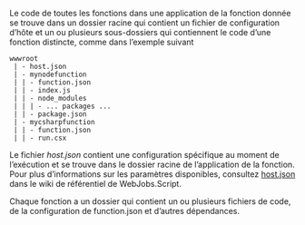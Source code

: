 
Le code de toutes les fonctions dans une application de la fonction donnée se trouve dans un dossier racine qui contient un fichier de configuration d’hôte et un ou plusieurs sous-dossiers qui contiennent le code d’une fonction distincte, comme dans l’exemple suivant

```
wwwroot
 | - host.json
 | - mynodefunction
 | | - function.json
 | | - index.js
 | | - node_modules
 | | | - ... packages ...
 | | - package.json
 | - mycsharpfunction
 | | - function.json
 | | - run.csx
```

Le fichier *host.json* contient une configuration spécifique au moment de l’exécution et se trouve dans le dossier racine de l’application de la fonction. Pour plus d’informations sur les paramètres disponibles, consultez [host.json](https://github.com/Azure/azure-webjobs-sdk-script/wiki/host.json) dans le wiki de référentiel de WebJobs.Script.

Chaque fonction a un dossier qui contient un ou plusieurs fichiers de code, de la configuration de function.json et d’autres dépendances.